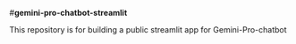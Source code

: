 #**gemini-pro-chatbot-streamlit**

This repository is for building a public streamlit app for Gemini-Pro-chatbot
